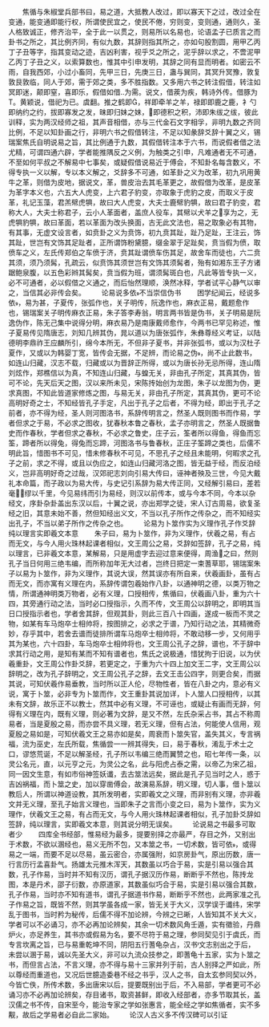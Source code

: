 <!-- { "loadSidebar": true } -->
　　焦循与朱椒堂兵部书曰，易之道，大抵教人改过，即以寡天下之过，改过全在变通，能变通即能行权，所谓使民宜之，使民不倦，穷则变，变则通，通则久，圣人格致诚正，修齐治平，全于此一以贯之，则易所以名易也，论语孟子已质言之而卦书之所之，其比例齐同，有似九数，其辞则指其所之，亦如句股割圆，用甲乙丙丁子丑等字，指其变动之迹，吉凶利害，视乎爻之所之，泥乎辞以求之，不啻泥甲乙丙丁子丑之义，以索算数也，惟其中引申发明，其辞之同有显而明者。如密云不雨，自我西郊，小过小畜同，先甲三日，先庚三日，蛊与巽同，其冥升冥豫，敦复敦艮敦临，同人于郊，需于郊之类，多不胜指数。又多用六书之转注假借，转注如冥即迷，颠即窒，喜即乐，假借如借为需。说文，借蒺为疾，韩诗外传。借豚为Т。黄颖说，借祀为已。虞翻。推之鹤即，祥即牵羊之羊，禄即即鹿之鹿，衤勺即纳约之约，拔即寡发之发，昧即归妹之妹，即德积之积，沛即朱绂之绂，彼此训释，实为两汉经师之祖，其声音相借，亦与三代金石文字相孚，非明九数之齐同比例，不足以知卦画之行，非明六书之假借转注，不足以知彖辞爻辞十翼之义，锡瑞案焦氏自明说易之旨，其比例通于九数，其假借转注本于六书，而说假者借之法尤精，可谓四通六辟，学者能推隅反之义例，为触类之引申，凡难通者无不可通，不至如何平叔之不解易中七事矣，或疑假借说易近于傅会，不知卦名每含数义，不得专执一义以解，专以本义解之，爻辞多不可通，如革卦之义为改革，初九巩用黄牛之革，则借为皮地，据说文，革，兽皮治去其毛革更之，故假借为改革，是皮革为革字本义也，六五大人虎变，上六君子豹变，亦取象于虎豹之皮，而取义于皮革，礼记玉藻，君羔幦虎犋，故曰大人虎变，大夫士鹿幦豹犋，故曰君子豹变，君称大人，大夫士称君子，云小人革面者，盖庶人役车，其幦以犬羊之享为之，无虎犋豹犋，故曰革面，若以革面为改头换面，古无此文法也，易之取象必有其物，有其事，无虚文设言者，如贲卦之义为贲饰，初九贲其趾，趾乃足趾，王注云，饰其趾，世岂有文饰其足趾者，正所谓饰粉黛臆，缀金翠于足趾矣，贲当假为偾，取偾车之义，左氏传郑伯之车偾于济，贲其趾谓偾车伤其足，故舍车而徒也，六二贲其须，须乃须髯，孔疏云，似贲饰其须世岂有文饰其须髯者，殆有如湘东王子方诸踞鲍泉腹，以五色彩辫其髯矣，贲当假为班，谓须髯斑白也，凡此等皆专执一义，必不可通者，必以假借之义通之，而后怡然理顺，涣然冰释，学者试平心静气以审之，当信其必非传会矣。
　　论易说多依不当崇信伪书
　　困学纪闻云，经说多依，易为甚，子夏传，张弧作也，关子明传，阮逸作也，麻衣正易，戴题愈作也，锡瑞案关子明传麻衣正易，朱子答李寿翁，明言两书皆是伪书，关子明易是阮逸伪作，陈无己集中说得分明，麻衣易乃是南康戴师愈作，今两书已罕见称述，惟子夏易传见隋唐志，刘知几辨其伪，晁以道以为唐张弧作，朱彝尊经义考证，以陆德明李鼎祚王应麟所引，绵今本所无，不但非子夏书，并非张弧书，或以为汉杜子夏作，又或以为韩婴丁宽，皆传会无据，不足辨，而论易之伪，尚不止此数书，如连山归藏，汉志不载，归藏或以为晋辞正所得，或以为唐长孙无忌所得，连山隋刘炫作，郑樵信以为真，不知连山归藏，与蝗无关，非由孔子所定，其真其伪，皆可不论，先天后天之图，汉以来所未见，宋陈抟始创为龙图，朱子以龙图为伪，更求真图，不知此皆道家修炼之图，与易无关，非由孔子所定，其真其伪，更可不论高明好奇之士，不知经皆孔子手定，凡出于孔子之后者，不得为经，即出于孔子之前者，亦不得为经，圣人则河图洛书，系辞传明言之，然圣人既则图书而作易，学者但求之于易，不必求之图收，犹春秋本鲁之春秋，孟子亦明言之，然圣人既据鲁史而作春秋，学者但求之春秋，不必求之鲁史，庄子云，筌者所以得鱼，得鱼而忘筌，蹄者所以得兔，得兔而忘蹄，河图洛书与鲁春秋，正庄子筌蹄之类也，后儒不明此旨，惜图书不可见，惜未修春秋不可见，不思孔子之经且未能明，何暇求之孔子之前，求之不得，或且以伪应之，如连山归藏河洛之图，皆无益于经，而反泊经义，岂非高明好奇之过哉，汉郊祀志刘向引易大传曰，诬神者殃及三世，今见大戴礼本命篇，而子政以为易大传，与史记引系辞为易大传正同，又经解引易曰，差若毫，缪以千里，今见易纬而引为易经，则汉以前传本，或与今本不同，今本以杂经文，序卦杂卦盖出东汉以后，十翼之说，亦出郑学之徒，宋人订古周易，欲复圣经之旧，其意未始不善，然但知经出义文，不当以孔子所作之传杂之，而不知经实出孔子，不当以弟子所作之传杂之也。
　　论易为卜筮作实为义理作孔子作爻辞纯以理言实即羲文本意
　　朱子曰，易为卜筮作，非为义理作，伏羲之易，有占而无文，与今人用火珠林起课者相似，文王周公之易，爻辞如签辞，孔子之易，纯以理言，已非羲文本意，某解易，只是用虚字去迎过意来便得，周渔之曰，然则孔子当日何用三绝韦编，而所称加年无大过者，岂终日把定一束蓍草耶，锡瑞案朱子以易为卜筮作，非为义理作，其说大误，然其误亦有所自来，伏羲画卦，虽有占而无文，而亦寓有义理在内，系辞传谓包羲始作八卦，以通神明之德，以类万物之情，所谓通神明类万物者，必有义理，口授相传，焦循曰，伏羲画八卦，重为六十四，其旁通行动之法，当时必口授指示，久而不传，文王周公以辞明之，即明其当日口授指示者也，学者舍其辞，但观其卦，则此三百八十四画，遂成一板而不灵之物，如某有车马炮卒士相帅将，按图排之，必求之于谱，乃知行动之法，其精微奇妙，存乎其中，若舍去谱而徒排所谓车马炮卒士相帅将，不敢动移一步，又何用乎其为某也，六十四卦，车马炮卒士相帅将也，文王周公孔子之辞，谱也，不于辞中求其行动之用，是知有某而不知有谱者也，焦氏之说极通，惜犹拘于旧说，以为伏羲重卦，文王周公作卦爻辞，若更定之，于重为六十四上加文王二字，文王周公以辞明之，改为孔子辞明之，文王周公孔子之辞，去文王击公四字，则更合矣，而据其说，可知伏羲作易垂教，当时所以正人伦，尽物性者，皆在八卦之内，意必有义说，寓于卜筮，必非专为卜筮而作，文王重卦其说加详，卜人筮人口授相传，以其未有文辞，故乐正不以教士，然其中必有义理，不可诬也，或疑止有画而无辞，何得有义理在内，既有义理，则必著为文辞，是又不然，左氏杂采占书，其占不称周易者，当是夏殷之易，而亦尝不具义理，若无义理，但有占法，何能使人信用，观夏殷之易如是，可知伏羲文王之易亦如是矣，周衰而卜筮失官，盖失其义，专言祸福，流为巫史，左氏所载，焦循尝一一辨其得失，曰，易于春秋，淆乱于术士之口，谬悠荒诞，不足以解圣经，孔子所以韦编三绝而翼赞之也，昭七年传一条，以灵公名元，直，以元亨之元，为灵公之名，此与阳虎占泰之需，以帝乙为宋乙祖，同一因文生意，有如市俗神签妖谶，去古筮法远矣，据此是孔子见当时之人，惑于吉凶祸福，而卜筮之史，加以穿凿傅会，故演易系辞，明义理，切人事，借卜筮以教后人，所谓以神道设教，其所发明者，实即羲文之义理，而非别有义理，亦非羲文并无义理，至孔子始言义理也，当即朱子之言而小变之曰，易为卜筮作，实为义理作，伏羲文王之易，有占而无文，与今人用火珠林起课者相似，孔子加卦爻辞如签辞，纯以理言，实即羲文本意，则其说分明无误矣。
　　论说易之书最多可取者少
　　四库全书经部，惟易经为最多，提要别择之亦最严，存目之外，又别出于术数，不欲以溷经也，易义无所不包，又本筮之书，一切术数，皆可依，或得易之一端，而要不足以尽易，虽云密合，亦属强附，如京房卦气，原出历数，唐一行言历行孟喜卦气。扬雄太元推木浑天，其数虽以巧合于易，实是引易以强合其数，孔子作易，当时并不知有汉历，谓孔子据汉历作易，断断乎不然也，陈抟龙图，本是丹术，邵子衍数，亦原道家，其数虽似巧合于易，实是引易以强合其数，孔子作易，当时亦不知有道书，谓孔子据道书作易，断断乎不然也，此两家准之孔子作易之旨，既皆不然，则其学虽各成一家，皆无关于大义，汉学误于谶纬，宋学乱于图书，当时矜为秘传，后儒不得不加论辨，今辨之已晰，人皆知其不关大义，学者可以不必诵习，亦不必再加论辨矣，其余一切术数风角壬遁，实有徵验，丹鼎炉火，亦足养生，其书亦或假易为名，要不尽符于易之理，参同契见引于虞氏，而专言坎离之旨，已与易重乾坤不同，阴阳五行蓍龟杂占，汉书文志别出之于后，未尝以溷于易，诚以先圣大义，非可以九流众技参之，即蓍龟十五家，实为卜筮之书，而但言占法，不言义理，亦不得与易十三家并列于前，古人别择之严如此，所以尊经而重道也，又况后世臆造委巷不经之书乎，汉人之书，自太玄参同契以外，今皆亡佚，所传术数，多出唐宋以后，提要既别出于后，不入易部，学者更可不必诵习亦不必再加论辨矣，存目诸书，取资甚鲜，即收入经部者，亦多节取其长，盖汉儒之书不传，自宋至今，能治专家之学如张惠言，能全经之学如焦循者，实不多觏，故后之学易者必自此二家始。
　　论汉人古义多不传汉碑可以引证
